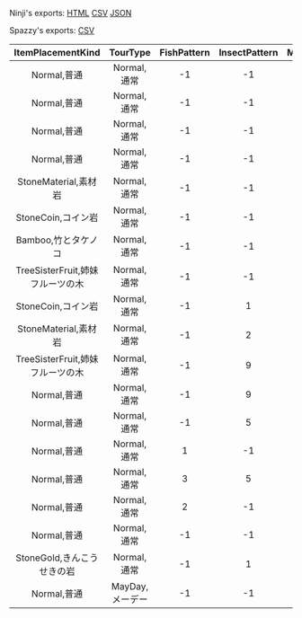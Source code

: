 Ninji's exports: [HTML](https://wuffs.org/acnh/bcsv_140/html/MysteryTourParam.html) [CSV](https://wuffs.org/acnh/bcsv_140/csv/MysteryTourParam.csv) [JSON](https://wuffs.org/acnh/bcsv_140/json/MysteryTourParam.json)

Spazzy's exports: [CSV](JSON)

| ItemPlacementKind | TourType | FishPattern | InsectPattern | MustItem0 | MustItem1 | MysteryTourFieldUniqueID | MysteryTourItemUniqueID | UniqueID | _7215b154 | _88bd09c2 | _4e5cd9f3 | _8f2f4bf9 | _0b3d1d54 | SelectWeight | StatusPattern |
|:--:|:--:|:--:|:--:|:--:|:--:|:--:|:--:|:--:|:--:|:--:|:--:|:--:|:--:|:--:|:--:|
| Normal,普通 | Normal,通常 | -1 | -1 | 65534 | 65534 | 1 | 1 | 0 | '' | '' | '' | '' | '' | 0 | 0 | 
| Normal,普通 | Normal,通常 | -1 | -1 | 65534 | 65534 | 2 | 2 | 1 | '' | '' | '' | '' | '' | 0 | 0 | 
| Normal,普通 | Normal,通常 | -1 | -1 | 65534 | 65534 | 3 | 3 | 2 | '' | '' | '' | '' | '' | 0 | 0 | 
| Normal,普通 | Normal,通常 | -1 | -1 | 65534 | 65534 | 4 | 4 | 4 | '' | '' | '' | '' | '' | 0 | 0 | 
| StoneMaterial,素材岩 | Normal,通常 | -1 | -1 | 2615 | 65534 | 5 | 5 | 6 | '' | '' | '' | 'DocMysterytourExplain1st' | '' | 80 | 0 | 
| StoneCoin,コイン岩 | Normal,通常 | -1 | -1 | 4703 | 65534 | 6 | 6 | 7 | 'BuiltTownOffice' | '' | '' | 'DocMysterytourExplain1st' | '' | 50 | 0 | 
| Bamboo,竹とタケノコ | Normal,通常 | -1 | -1 | 65534 | 65534 | 7 | 7 | 8 | '' | '' | '' | 'DocMysterytourExplain1st' | '' | 100 | 0 | 
| TreeSisterFruit,姉妹フルーツの木 | Normal,通常 | -1 | -1 | 65534 | 65534 | 9 | 9 | 10 | '' | '' | '' | 'DocMysterytourExplain1st' | '' | 100 | 0 | 
| StoneCoin,コイン岩 | Normal,通常 | -1 | 1 | 65534 | 65534 | 11 | 11 | 12 | 'BuiltTownOffice' | 'VisitMysteryTourID12' | 'VisitMysteryTourID12' | 'DocMysterytourExplain1st' | 'EnableGotoRareMysteryTour' | 10 | 0 | 
| StoneMaterial,素材岩 | Normal,通常 | -1 | 2 | 65534 | 65534 | 12 | 12 | 13 | '' | 'VisitMysteryTourID13' | 'VisitMysteryTourID13' | 'DocMysterytourExplain1st' | 'EnableGotoRareMysteryTour' | 20 | 0 | 
| TreeSisterFruit,姉妹フルーツの木 | Normal,通常 | -1 | 9 | 2615 | 65534 | 16 | 15 | 14 | 'BuiltTownOffice' | 'VisitMysteryTourID14' | 'VisitMysteryTourID14' | 'DocMysterytourExplain1st' | 'EnableGotoRareMysteryTour' | 15 | 0 | 
| Normal,普通 | Normal,通常 | -1 | 9 | 65534 | 65534 | 7 | 7 | 17 | '' | 'VisitMysteryTourID17' | 'VisitMysteryTourID17' | 'DocMysterytourExplain1st' | 'EnableGotoRareMysteryTour' | 10 | 0 | 
| Normal,普通 | Normal,通常 | -1 | 5 | 65534 | 65534 | 17 | 16 | 18 | '' | '' | '' | 'DocMysterytourExplain1st' | '' | 80 | 0 | 
| Normal,普通 | Normal,通常 | 1 | -1 | 4703 | 65534 | 18 | 17 | 19 | '' | 'VisitMysteryTourID19' | 'VisitMysteryTourID19' | 'DocMysterytourExplain1st' | 'EnableGotoRareMysteryTour' | 30 | 0 | 
| Normal,普通 | Normal,通常 | 3 | 5 | 2615 | 65534 | 19 | 18 | 20 | '' | 'VisitMysteryTourID20' | 'VisitMysteryTourID20' | 'DocMysterytourExplain1st' | 'EnableGotoRareMysteryTour' | 10 | 0 | 
| Normal,普通 | Normal,通常 | 2 | -1 | 4703 | 2615 | 0 | 0 | 21 | 'BuiltTownOffice' | 'VisitMysteryTourID21' | 'VisitMysteryTourID21' | 'DocMysterytourExplain1st' | 'EnableGotoRareMysteryTour' | 5 | 0 | 
| Normal,普通 | Normal,通常 | -1 | -1 | 2615 | 65534 | 22 | 21 | 23 | '' | '' | '' | 'DocMysterytourExplain1st' | '' | 100 | 0 | 
| StoneGold,きんこうせきの岩 | Normal,通常 | -1 | 1 | 4703 | 2615 | 23 | 22 | 24 | 'BuiltTownOffice' | 'VisitMysteryTourID24' | 'VisitMysteryTourID24' | 'DocMysterytourExplain1st' | 'EnableGotoRareMysteryTour' | 3 | 0 | 
| Normal,普通 | MayDay,メーデー | -1 | -1 | 65534 | 65534 | 25 | 25 | 27 | '' | '' | '' | '' | '' | 0 | 3 | 
